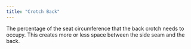 ```yaml
---
title: "Crotch Back"
---
```


The percentage of the seat circumference that the back crotch needs to occupy. This creates more or less space between the side seam and the back.




